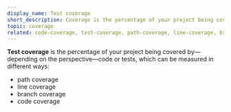 ```yaml
---
display_name: Test coverage
short_description: Coverage is the percentage of your project being covered by—depending on the perspective—code or tests.
topic: coverage
related: code-coverage, test-coverage, path-coverage, line-coverage, branch-coverage, automated-testing, coverage-report, serenity-bdd, cicd
---
```

**Test coverage** is the percentage of your project being covered by—depending on the perspective—code or tests, which can be measured in different ways:
* path coverage
* line coverage
* branch coverage
* code coverage
